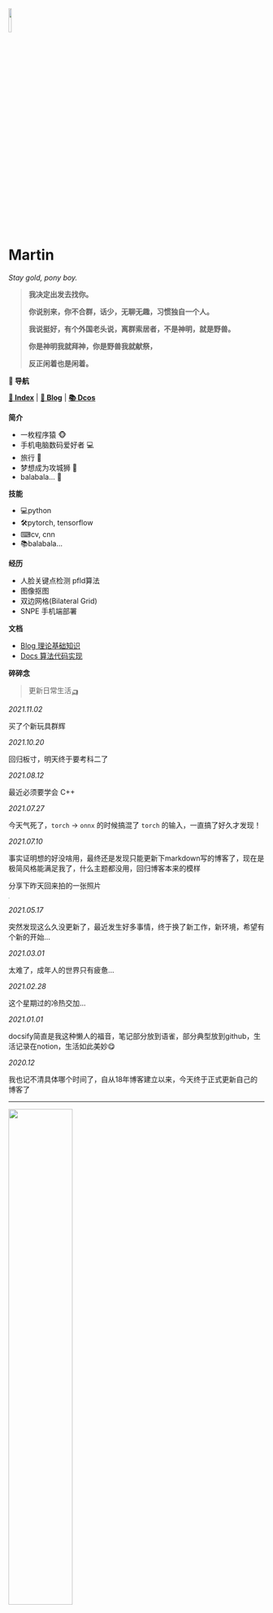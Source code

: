 <head><style type="text/css">h1:first-child {display:none;}</style>
</head>

<img src="https://cdn.jsdelivr.net/gh/lblbk/picgo/work/20201224164001.png" width="11%" height="11%" >

# **Martin**

*Stay gold, pony boy.*

> **我决定出发去找你。**
>
> **你说别来，你不合群，话少，无聊无趣，习惯独自一个人。**
>
> **我说挺好，有个外国老头说，离群索居者，不是神明，就是野兽。**
>
> **你是神明我就拜神，你是野兽我就献祭，**
>
> **反正闲着也是闲着。**

**📡 导航**

**[🔬 Index](/)** \| **[🔎 Blog](https://lblbk.github.io/blog)** \| **[📚 Dcos](https://lblbk.github.io/lblbk)**

**简介**

- 一枚程序猿 🐵
- 手机电脑数码爱好者 ​💻​
- 旅行 🚆
- 梦想成为攻城狮 🍋
- balabala... 📓

**技能**

- 💻python
- 🛠pytorch, tensorflow
- ⌨cv, cnn
- 📚balabala...

**经历**

- 人脸关键点检测 pfld算法
- 图像抠图
- 双边网格(Bilateral Grid)
- SNPE 手机端部署

**文档**

- [Blog 理论基础知识](https://lblbk.github.io/blog)
- [Docs 算法代码实现](https://lblbk.github.io/lblbk)

**碎碎念**

> 更新日常生活🛺

*2021.11.02*

买了个新玩具群辉

*2021.10.20*

回归板寸，明天终于要考科二了

*2021.08.12*

最近必须要学会 C++ 

*2021.07.27*

今天气死了，`torch` -> `onnx` 的时候搞混了 `torch` 的输入，一直搞了好久才发现！

*2021.07.10*

事实证明想的好没啥用，最终还是发现只能更新下markdown写的博客了，现在是极简风格能满足我了，什么主题都没用，回归博客本来的模样

分享下昨天回来拍的一张照片

<img src="https://cdn.jsdelivr.net/gh/lblbk/picgo/img/WeChat%20Image_20210710112233.jpg" style="zoom: 10%;"  >

*2021.05.17*

突然发现这么久没更新了，最近发生好多事情，终于换了新工作，新环境，希望有个新的开始...

*2021.03.01*

太难了，成年人的世界只有疲惫...

*2021.02.28*

这个星期过的冷热交加...

*2021.01.01*

docsify简直是我这种懒人的福音，笔记部分放到语雀，部分典型放到github，生活记录在notion，生活如此美妙😋

*2020.12*

我也记不清具体哪个时间了，自从18年博客建立以来，今天终于正式更新自己的博客了

***

<img src="https://cdn.jsdelivr.net/gh/lblbk/picgo/img/default1.jpg" width="50%" height="50%" >

*🎉仅作为个人笔记记录所用，参考引荐了网上很多的优秀教程*